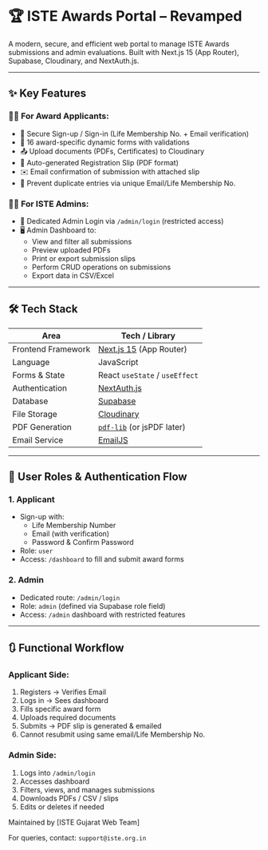 # 🏆 ISTE Awards Portal – Revamped

A modern, secure, and efficient web portal to manage ISTE Awards submissions and admin evaluations. Built with Next.js 15 (App Router), Supabase, Cloudinary, and NextAuth.js.

---

## ✨ Key Features

### 🧑‍💻 For Award Applicants:
- 🔐 Secure Sign-up / Sign-in (Life Membership No. + Email verification)
- 📄 16 award-specific dynamic forms with validations
- 📤 Upload documents (PDFs, Certificates) to Cloudinary
- 📎 Auto-generated Registration Slip (PDF format)
- ✉️ Email confirmation of submission with attached slip
- 🔁 Prevent duplicate entries via unique Email/Life Membership No.

### 👩‍💼 For ISTE Admins:
- 🔐 Dedicated Admin Login via `/admin/login` (restricted access)
- 🖥️ Admin Dashboard to:
  - View and filter all submissions
  - Preview uploaded PDFs
  - Print or export submission slips
  - Perform CRUD operations on submissions
  - Export data in CSV/Excel

---

## 🛠️ Tech Stack

| Area                 | Tech / Library                      |
|----------------------|--------------------------------------|
| Frontend Framework   | [Next.js 15](https://nextjs.org/) (App Router) |
| Language             | JavaScript                          |
| Forms & State        | React `useState` / `useEffect`      |
| Authentication       | [NextAuth.js](https://next-auth.js.org/) |
| Database             | [Supabase](https://supabase.com/)   |
| File Storage         | [Cloudinary](https://cloudinary.com/) |
| PDF Generation       | [`pdf-lib`](https://pdf-lib.js.org/) (or jsPDF later) |
| Email Service        | [EmailJS](https://www.emailjs.com/) |

---

## 🔐 User Roles & Authentication Flow

### 1. Applicant
- Sign-up with:
  - Life Membership Number
  - Email (with verification)
  - Password & Confirm Password
- Role: `user`
- Access: `/dashboard` to fill and submit award forms

### 2. Admin
- Dedicated route: `/admin/login`
- Role: `admin` (defined via Supabase role field)
- Access: `/admin` dashboard with restricted features

---
## 🔃 Functional Workflow

### Applicant Side:
1. Registers → Verifies Email
2. Logs in → Sees dashboard
3. Fills specific award form
4. Uploads required documents
5. Submits → PDF slip is generated & emailed
6. Cannot resubmit using same email/Life Membership No.

### Admin Side:
1. Logs into `/admin/login`
2. Accesses dashboard
3. Filters, views, and manages submissions
4. Downloads PDFs / CSV / slips
5. Edits or deletes if needed

Maintained by [ISTE Gujarat Web Team]

For queries, contact: `support@iste.org.in`